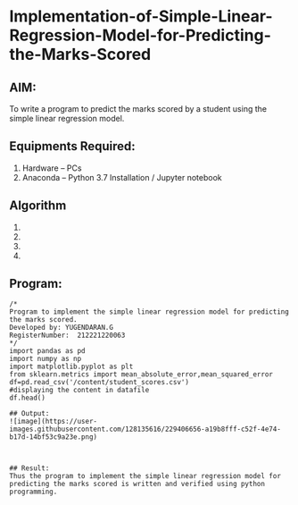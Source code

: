 # Implementation-of-Simple-Linear-Regression-Model-for-Predicting-the-Marks-Scored

## AIM:
To write a program to predict the marks scored by a student using the simple linear regression model.

## Equipments Required:
1. Hardware – PCs
2. Anaconda – Python 3.7 Installation / Jupyter notebook

## Algorithm
1. 
2. 
3. 
4. 

## Program:
```
/*
Program to implement the simple linear regression model for predicting the marks scored.
Developed by: YUGENDARAN.G
RegisterNumber:  212221220063
*/
import pandas as pd
import numpy as np
import matplotlib.pyplot as plt
from sklearn.metrics import mean_absolute_error,mean_squared_error
df=pd.read_csv('/content/student_scores.csv')
#displaying the content in datafile
df.head()

## Output:
![image](https://user-images.githubusercontent.com/128135616/229406656-a19b8fff-c52f-4e74-b17d-14bf53c9a23e.png)



## Result:
Thus the program to implement the simple linear regression model for predicting the marks scored is written and verified using python programming.
